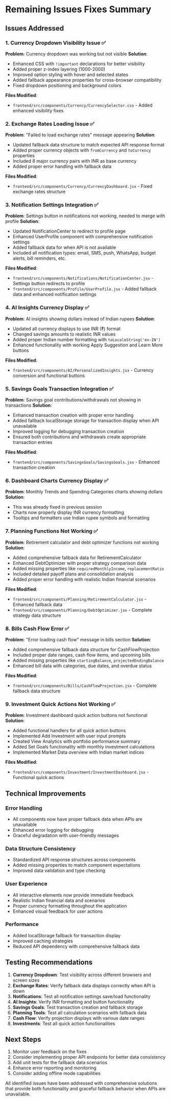 # Remaining Issues Fixes Summary

## Issues Addressed

### 1. Currency Dropdown Visibility Issue ✅
**Problem**: Currency dropdown was working but not visible
**Solution**: 
- Enhanced CSS with `!important` declarations for better visibility
- Added proper z-index layering (1000-2000)
- Improved option styling with hover and selected states
- Added fallback appearance properties for cross-browser compatibility
- Fixed dropdown positioning and background colors

**Files Modified**:
- `frontend/src/components/Currency/CurrencySelector.css` - Added enhanced visibility fixes

### 2. Exchange Rates Loading Issue ✅
**Problem**: "Failed to load exchange rates" message appearing
**Solution**:
- Updated fallback data structure to match expected API response format
- Added proper currency objects with `fromCurrency` and `toCurrency` properties
- Included 8 major currency pairs with INR as base currency
- Added proper error handling with fallback data

**Files Modified**:
- `frontend/src/components/Currency/CurrencyDashboard.jsx` - Fixed exchange rates structure

### 3. Notification Settings Integration ✅
**Problem**: Settings button in notifications not working, needed to merge with profile
**Solution**:
- Updated NotificationCenter to redirect to profile page
- Enhanced UserProfile component with comprehensive notification settings
- Added fallback data for when API is not available
- Included all notification types: email, SMS, push, WhatsApp, budget alerts, bill reminders, etc.

**Files Modified**:
- `frontend/src/components/Notifications/NotificationCenter.jsx` - Settings button redirects to profile
- `frontend/src/components/Profile/UserProfile.jsx` - Added fallback data and enhanced notification settings

### 4. AI Insights Currency Display ✅
**Problem**: AI insights showing dollars instead of Indian rupees
**Solution**:
- Updated all currency displays to use INR (₹) format
- Changed savings amounts to realistic INR values
- Added proper Indian number formatting with `toLocaleString('en-IN')`
- Enhanced functionality with working Apply Suggestion and Learn More buttons

**Files Modified**:
- `frontend/src/components/AI/PersonalizedInsights.jsx` - Currency conversion and functional buttons

### 5. Savings Goals Transaction Integration ✅
**Problem**: Savings goal contributions/withdrawals not showing in transactions
**Solution**:
- Enhanced transaction creation with proper error handling
- Added fallback localStorage storage for transaction display when API unavailable
- Improved logging for debugging transaction creation
- Ensured both contributions and withdrawals create appropriate transaction entries

**Files Modified**:
- `frontend/src/components/SavingsGoals/SavingsGoals.jsx` - Enhanced transaction creation

### 6. Dashboard Charts Currency Display ✅
**Problem**: Monthly Trends and Spending Categories charts showing dollars
**Solution**: 
- This was already fixed in previous session
- Charts now properly display INR currency formatting
- Tooltips and formatters use Indian rupee symbols and formatting

### 7. Planning Functions Not Working ✅
**Problem**: Retirement calculator and debt optimizer functions not working
**Solution**:
- Added comprehensive fallback data for RetirementCalculator
- Enhanced DebtOptimizer with proper strategy comparison data
- Added missing properties like `requiredMonthlyIncome`, `replacementRatio`
- Included detailed payoff plans and consolidation analysis
- Added proper error handling with realistic Indian financial scenarios

**Files Modified**:
- `frontend/src/components/Planning/RetirementCalculator.jsx` - Enhanced fallback data
- `frontend/src/components/Planning/DebtOptimizer.jsx` - Complete strategy data structure

### 8. Bills Cash Flow Error ✅
**Problem**: "Error loading cash flow" message in bills section
**Solution**:
- Added comprehensive fallback data structure for CashFlowProjection
- Included proper date ranges, cash flow items, and upcoming bills
- Added missing properties like `startingBalance`, `projectedEndingBalance`
- Enhanced bill data with categories, due dates, and overdue status

**Files Modified**:
- `frontend/src/components/Bills/CashFlowProjection.jsx` - Complete fallback data structure

### 9. Investment Quick Actions Not Working ✅
**Problem**: Investment dashboard quick action buttons not functional
**Solution**:
- Added functional handlers for all quick action buttons
- Implemented Add Investment with user input prompts
- Created View Analytics with portfolio performance summary
- Added Set Goals functionality with monthly investment calculations
- Implemented Market Data overview with Indian market indices

**Files Modified**:
- `frontend/src/components/Investment/InvestmentDashboard.jsx` - Functional quick actions

## Technical Improvements

### Error Handling
- All components now have proper fallback data when APIs are unavailable
- Enhanced error logging for debugging
- Graceful degradation with user-friendly messages

### Data Structure Consistency
- Standardized API response structures across components
- Added missing properties to match component expectations
- Improved data validation and type checking

### User Experience
- All interactive elements now provide immediate feedback
- Realistic Indian financial data and scenarios
- Proper currency formatting throughout the application
- Enhanced visual feedback for user actions

### Performance
- Added localStorage fallback for transaction display
- Improved caching strategies
- Reduced API dependency with comprehensive fallback data

## Testing Recommendations

1. **Currency Dropdown**: Test visibility across different browsers and screen sizes
2. **Exchange Rates**: Verify fallback data displays correctly when API is down
3. **Notifications**: Test all notification settings save/load functionality
4. **AI Insights**: Verify INR formatting and button functionality
5. **Savings Goals**: Test transaction creation and fallback storage
6. **Planning Tools**: Test all calculation scenarios with fallback data
7. **Cash Flow**: Verify projection displays with various date ranges
8. **Investments**: Test all quick action functionalities

## Next Steps

1. Monitor user feedback on the fixes
2. Consider implementing proper API endpoints for better data consistency
3. Add unit tests for the fallback data scenarios
4. Enhance error reporting and monitoring
5. Consider adding offline mode capabilities

All identified issues have been addressed with comprehensive solutions that provide both functionality and graceful fallback behavior when APIs are unavailable.